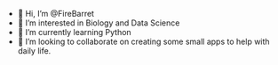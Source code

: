 - 👋 Hi, I’m @FireBarret
- 👀 I’m interested in Biology and Data Science
- 🌱 I’m currently learning Python
- 💞️ I’m looking to collaborate on creating some small apps to help with daily life.

<!---
FireBarret/FireBarret is a ✨ special ✨ repository because its `README.md` (this file) appears on your GitHub profile.
You can click the Preview link to take a look at your changes.
--->
